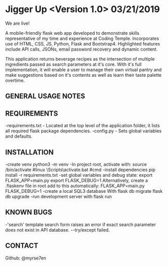# Jigger Up <Version 1.0> 03/21/2019

We are live!

A mobile-friendly flask web app developed to demonstrate skills representative of my time and experience at Coding Temple. Incorporates use of HTML, CSS, JS, Python, Flask and Bootstrap4. Highlighted features include API calls, JSONs, email password recovery and dynamic content.

This application returns beverage recipes as the intersection of multiple ingredients passed as search parameters at it's core. With it's full implementation, it will enable a user to manage their own virtual pantry and make suggestions based on it's contents as well as learn their taste palette overtime.

## GENERAL USAGE NOTES


## REQUIREMENTS
-requirements.txt - Located at the top level of the application folder, it lists all required flask package dependencies.
-config.py - Sets global variables and defaults.

## INSTALLATION
-create venv
python3 -m venv <venv>
-In project root, activate with:
source <venv>/bin/activate #linux
<venv>\Scripts\activate.bat #cmd
-install dependencies
pip install -r requirements.txt
-set global variables and debug state:
export FLASK_APP=main.py
export FLASK_DEBUG=1
Alternatively, create a .flaskenv file in root add to this automatically:
FLASK_APP=main.py
FLASK_DEBUG=1
-create a local SQL3 database With
flask db migrate
flask db upgrade
-run development server with
flask run

## KNOWN BUGS
-'search' template search form raises an error if exact search parameter does not exist in API database.
--try/except failed.

## CONTACT
Github: @myrse7en
